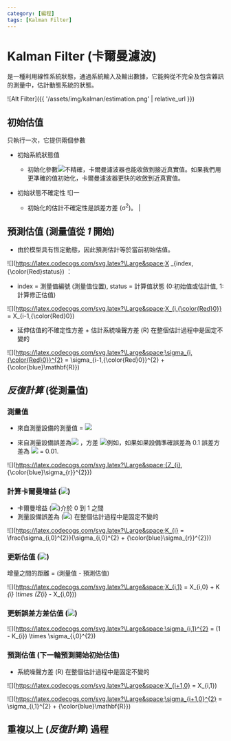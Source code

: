 ```yaml
---
category: [編程]
tags: [Kalman Filter]
---
```


# Kalman Filter (卡爾曼濾波)

是一種利用線性系統狀態，通過系統輸入及輸出數據，它能夠從不完全及包含雜訊的測量中，估計動態系統的狀態。

![Alt Filter]({{ '/assets/img/kalman/estimation.png' | relative_url }})

## 初始估值

只執行一次，它提供兩個參數
	
- 初始系統狀態值
	- 初始化參數![](https://latex.codecogs.com/svg.latex?\Large&space;X_{0,0})不精確，卡爾曼濾波器也能收斂到接近真實值。如果我們用更準確的值初始化，卡爾曼濾波器更快的收斂到近真實值。

- 初始狀態不確定性 ![]一
	- 初始化的估計不確定性是誤差方差 (σ<sup>2</sup>)。  |
	
## 預測估值 (測量值從 *1* 開始)

 - 由於模型具有恆定動態，因此預測估計等於當前初始估值。
 
![](https://latex.codecogs.com/svg.latex?\Large&space;X _{index, {\color{Red}status})
：
 - index = 測量值編號 (測量值位置), status = 計算值狀態 (0:初始值或估計值, 1:計算修正估值)
 
![](https://latex.codecogs.com/svg.latex?\Large&space;X_{i,{\color{Red}0}} = X_{i-1,{\color{Red}0})
	 
 - 延伸估值的不確定性方差 + 估計系統噪聲方差 (R) 在整個估計過程中是固定不變的

![](https://latex.codecogs.com/svg.latex?\Large&space;\sigma_{i,{\color{Red}0}}^{2} = \sigma_{i-1,{\color{Red}0}}^{2} + {\color{blue}\mathbf{R}})
	 
## *反復計算* (從測量值)

### 測量值

 - 來自測量設備的測量值 = ![](https://latex.codecogs.com/svg.latex?\Large&space;{Z_{i}})

 - 來自測量設備誤差為![](https://latex.codecogs.com/svg.latex?\Large&space;{{\color{blue}\sigma_{r}}) ，方差  ![](https://latex.codecogs.com/svg.latex?\Large&space;{{\color{blue}\sigma_{r}}^{2}})例如，如果如果設備準確誤差為 0.1 誤差方差為 ![](https://latex.codecogs.com/svg.latex?\Large&space;{0.1^{2}}) = 0.01.
 
![](https://latex.codecogs.com/svg.latex?\Large&space;{Z_{i}, {\color{blue}\sigma_{r}}^{2}})
	
### 計算卡爾曼增益 (![](https://latex.codecogs.com/svg.latex?\Large&space;K_{i}))

 - 卡爾曼增益 (![](https://latex.codecogs.com/svg.latex?\Large&space;K_{i}))介於 0 到 1 之間	
 - 測量設備誤差為 (![](https://latex.codecogs.com/svg.latex?\Large&space;{\sigma_{r}})) 在整個估計過程中是固定不變的

![](https://latex.codecogs.com/svg.latex?\Large&space;K_{i} = \frac{\sigma_{i,0}^{2}}{\sigma_{i,0}^{2} + {\color{blue}\sigma_{r}}^{2}})

### 更新估值 (![](https://latex.codecogs.com/svg.latex?\Large&space;X_{i,1}))

增量之間的距離 = (測量值 - 預測估值)

![](https://latex.codecogs.com/svg.latex?\Large&space;X_{i,1} = X_{i,0} + K _{i} \times (Z_{i} - X_{i,0}))
   
   
### 更新誤差方差估值 (![](https://latex.codecogs.com/svg.latex?\Large&space;\sigma_{i,1}^{2}))  

![](https://latex.codecogs.com/svg.latex?\Large&space;\sigma_{i,1}^{2} = (1 - K_{i}) \times \sigma_{i,0}^{2})
   
  
	 
### 預測估值 (下一輪預測開始初始估值)

- 系統噪聲方差 (R) 在整個估計過程中是固定不變的

![](https://latex.codecogs.com/svg.latex?\Large&space;X_{i+1,0} = X_{i,1})


![](https://latex.codecogs.com/svg.latex?\Large&space;\sigma_{i+1,0}^{2} = \sigma_{i,1}^{2} + {\color{blue}\mathbf{R}})

## 重複以上 (*反復計算*) 過程
